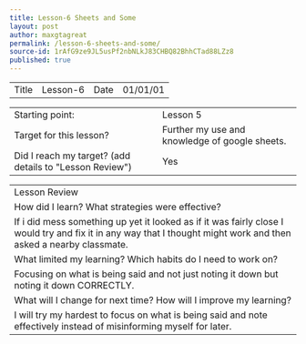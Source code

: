 ```yaml
---
title: Lesson-6 Sheets and Some
layout: post
author: maxgtagreat
permalink: /lesson-6-sheets-and-some/
source-id: 1rAfG9ze9JL5usPf2nbNLkJ83CHBQ82BhhCTad88LZz8
published: true
---
```

<table>
  <tr>
    <td>Title</td>
    <td>Lesson-6</td>
    <td>Date</td>
    <td>01/01/01</td>
  </tr>
</table>


<table>
  <tr>
    <td>Starting point:</td>
    <td>Lesson 5</td>
  </tr>
  <tr>
    <td>Target for this lesson?</td>
    <td>Further my use and knowledge of google sheets.</td>
  </tr>
  <tr>
    <td>Did I reach my target? 
(add details to "Lesson Review")</td>
    <td> Yes</td>
  </tr>
</table>


<table>
  <tr>
    <td>Lesson Review</td>
  </tr>
  <tr>
    <td>How did I learn? What strategies were effective? </td>
  </tr>
  <tr>
    <td>If i did mess something up yet it looked as if it was fairly close I would try and fix it in any way that I thought might work and then asked a nearby classmate.</td>
  </tr>
  <tr>
    <td>What limited my learning? Which habits do I need to work on? </td>
  </tr>
  <tr>
    <td>Focusing on what is being said and not just noting it down but noting it down CORRECTLY.</td>
  </tr>
  <tr>
    <td>What will I change for next time? How will I improve my learning?</td>
  </tr>
  <tr>
    <td>I will try my hardest to focus on what is being said and note effectively instead of misinforming myself for later.</td>
  </tr>
</table>


